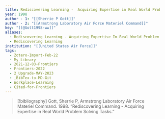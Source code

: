 ```yaml
---
title: Rediscovering Learning -  Acquiring Expertise in Real World Problem Solving Tasks
year: 1998
author - 1: "[[Sherrie P Gott]]"
author - 2: "[[Armstrong Laboratory Air Force Materiel Command]]"
key: "[[@Gott1998-ww]]"
aliases:
  - Rediscovering Learning - Acquiring Expertise In Real World Problem Solving Tasks
  - Rediscovering Learning
institution: "[[United States Air Force]]"
tags:
  - Zotero-Import-Feb-22
  - My-Library
  - 2021-12-03-Frontiers
  - Frontiers-2022
  - 2_Upgrade-MAY-2023
  - _BibTex-to-MD-Git
  - Workplace-Learning
  - Cited-for-Frontiers
---
```


> [!bibliography]
> Gott, Sherrie P, Armstrong Laboratory Air Force Materiel Command. 1998. “Rediscovering Learning -  Acquiring Expertise in Real World Problem Solving Tasks.”